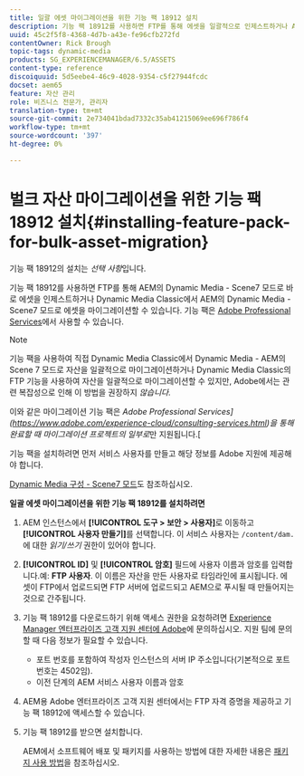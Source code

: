 ```yaml
---
title: 일괄 에셋 마이그레이션을 위한 기능 팩 18912 설치
description: 기능 팩 18912를 사용하면 FTP를 통해 에셋을 일괄적으로 인제스트하거나 AEM의 Dynamic Media Classic에서 Dynamic Media으로 에셋을 마이그레이션할 수 있습니다. 이 선택적 기능 팩은 Adobe 지원을 통해 제공됩니다.
uuid: 45c2f5f8-4368-4d7b-a43e-fe96cfb272fd
contentOwner: Rick Brough
topic-tags: dynamic-media
products: SG_EXPERIENCEMANAGER/6.5/ASSETS
content-type: reference
discoiquuid: 5d5eebe4-46c9-4028-9354-c5f27944fcdc
docset: aem65
feature: 자산 관리
role: 비즈니스 전문가, 관리자
translation-type: tm+mt
source-git-commit: 2e734041bdad7332c35ab41215069ee696f786f4
workflow-type: tm+mt
source-wordcount: '397'
ht-degree: 0%

---
```



# 벌크 자산 마이그레이션을 위한 기능 팩 18912 설치{#installing-feature-pack-for-bulk-asset-migration}

기능 팩 18912의 설치는 *선택 사항*&#x200B;입니다.

기능 팩 18912를 사용하면 FTP를 통해 AEM의 Dynamic Media - Scene7 모드로 바로 에셋을 인제스트하거나 Dynamic Media Classic에서 AEM의 Dynamic Media - Scene7 모드로 에셋을 마이그레이션할 수 있습니다. 기능 팩은 [Adobe Professional Services](https://www.adobe.com/experience-cloud/consulting-services.html)에서 사용할 수 있습니다.

>[!NOTE]
>
>기능 팩을 사용하여 직접 Dynamic Media Classic에서 Dynamic Media - AEM의 Scene 7 모드로 자산을 일괄적으로 마이그레이션하거나 Dynamic Media Classic의 FTP 기능을 사용하여 자산을 일괄적으로 마이그레이션할 수 있지만, Adobe에서는 관련 복잡성으로 인해 이 방법을 권장하지 *않습니다.*
>
>이와 같은 마이그레이션 기능 팩은 *Adobe Professional Services](https://www.adobe.com/experience-cloud/consulting-services.html)을 통해 완료할 때 마이그레이션 프로젝트의 일부로*&#x200B;만 지원됩니다.[

기능 팩을 설치하려면 먼저 서비스 사용자를 만들고 해당 정보를 Adobe 지원에 제공해야 합니다.

[Dynamic Media 구성 - Scene7 모드](/help/assets/config-dms7.md)도 참조하십시오.

**일괄 에셋 마이그레이션을 위한 기능 팩 18912를 설치하려면**

1. AEM 인스턴스에서 **[!UICONTROL 도구 > 보안 > 사용자]**&#x200B;로 이동하고 **[!UICONTROL 사용자 만들기]**&#x200B;를 선택합니다. 이 서비스 사용자는 `/content/dam.`에 대한 *읽기/쓰기* 권한이 있어야 합니다.
1. **[!UICONTROL ID]** 및 **[!UICONTROL 암호]** 필드에 사용자 이름과 암호를 입력합니다.예: **FTP 사용자**. 이 이름은 자산을 만든 사용자로 타임라인에 표시됩니다. 에셋이 FTP에서 업로드되면 FTP 서버에 업로드되고 AEM으로 푸시될 때 만들어지는 것으로 간주됩니다.
1. 기능 팩 18912를 다운로드하기 위해 액세스 권한을 요청하려면 [Experience Manager 엔터프라이즈 고객 지원 센터에 Adobe](https://experienceleague.adobe.com/?support-solution=General#support)에 문의하십시오. 지원 팀에 문의할 때 다음 정보가 필요할 수 있습니다.

   * 포트 번호를 포함하여 작성자 인스턴스의 서버 IP 주소입니다(기본적으로 포트 번호는 4502임).
   * 이전 단계의 AEM 서비스 사용자 이름과 암호

1. AEM용 Adobe 엔터프라이즈 고객 지원 센터에서는 FTP 자격 증명을 제공하고 기능 팩 18912에 액세스할 수 있습니다.
1. 기능 팩 18912를 받으면 설치합니다.

   AEM에서 소프트웨어 배포 및 패키지를 사용하는 방법에 대한 자세한 내용은 [패키지 사용 방법](/help/sites-administering/package-manager.md)을 참조하십시오.
